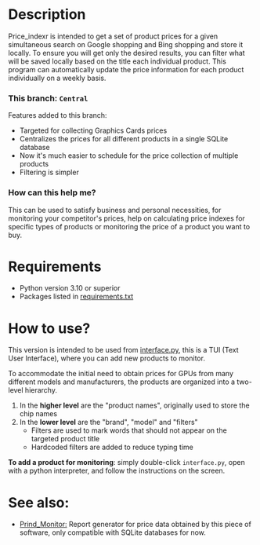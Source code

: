    
# Description

Price_indexr is intended to get a set of product prices for a given simultaneous search on Google shopping and Bing shopping and store it locally. To ensure you will get only the desired results, you can filter what will be saved locally based on the title each individual product. This program can automatically update the price information for each product individually on a weekly basis.

### This branch: `Central` 

Features added to this branch:

- Targeted for collecting Graphics Cards prices
- Centralizes the prices for all different products in a single SQLite database
- Now it's much easier to schedule for the price collection of multiple products
- Filtering is simpler

### How can this help me?

This can be used to satisfy business and personal necessities, for monitoring your competitor's prices, help on calculating price indexes for specific types of products or monitoring the price of a product you want to buy.

# Requirements

- Python version 3.10 or superior
- Packages listed in [requirements.txt](https://github.com/VFLins/Price_indexr/blob/central/requirements.txt)

# How to use?

This version is intended to be used from [interface.py](https://github.com/VFLins/Price_indexr/blob/central/interface.py), this is a TUI (Text User Interface), where you can add new products to monitor.

To accommodate the initial need to obtain prices for GPUs from many different models and manufacturers, the products are organized into a two-level hierarchy.

1. In the **higher level** are the "product names", originally used to store the chip names
2. In the **lower level** are the "brand", "model" and "filters"
   - Filters are used to mark words that should not appear on the targeted product title
   - Hardcoded filters are added to reduce typing time
  
**To add a product for monitoring**: simply double-click `interface.py`, open with a python interpreter, and follow the instructions on the screen.

# See also:

- [Prind_Monitor:](https://github.com/VFLins/Prind_Monitor) Report generator for price data obtained by this piece of software, only compatible with SQLite databases for now. 
